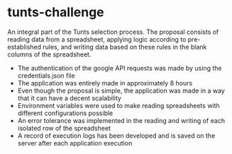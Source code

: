 # tunts-challenge
An integral part of the Tunts selection process. The proposal consists of reading data from a spreadsheet, applying logic according to pre-established rules, and writing data based on these rules in the blank columns of the spreadsheet.

- The authentication of the google API requests was made by using the credentials.json file 
- The application was entirely made in approximately 8 hours
- Even though the proposal is simple, the application was made in a way that it can have a decent scalability
- Environment variables were used to make reading spreadsheets with different configurations possible
- An error tolerance was implemented in the reading and writing of each isolated row of the spreadsheet
- A record of execution logs has been developed and is saved on the server after each application execution
